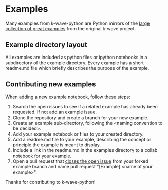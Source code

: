 # Examples

Many examples from k-wave-python are Python mirrors of the [large collection of great examples](http://www.k-wave.org/documentation/k-wave_examples.php) from the original k-wave project.

## Example directory layout

All examples are included as python files or ipython notebooks in a subdirectory of the example directory.
Every example has a short readme.md file which briefly describes the purpose of the example.

## Contributing new examples

When adding a new example notebook, follow these steps:

1. Search the open issues to see if a related example has already been requested. If not add an example issue.
3. Clone the repository and create a branch for your new example.
2. Create an example sub-directory, following the \<naming convention to be decided\>.
3. Add your example notebook or files to your created directory.
4. Add a readme.md file to your example, describing the concept or principle the example is meant to display.
5. Include a link in the readme.md in the examples directory to a collab notebook for your example.
7. Open a pull request that [closes the open issue](https://docs.github.com/en/issues/tracking-your-work-with-issues/linking-a-pull-request-to-an-issue) from your forked example branch and name pull request "[Example] \<name of your example\>".

Thanks for contributing to k-wave-python!
